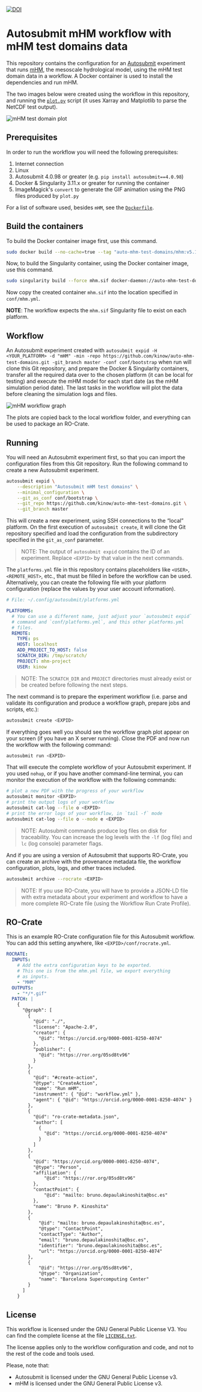 <!--
Licensed to the Apache Software Foundation (ASF) under one
or more contributor license agreements.  See the NOTICE file
distributed with this work for additional information
regarding copyright ownership.  The ASF licenses this file
to you under the Apache License, Version 2.0 (the
"License"); you may not use this file except in compliance
with the License.  You may obtain a copy of the License at

  http://www.apache.org/licenses/LICENSE-2.0

Unless required by applicable law or agreed to in writing,
software distributed under the License is distributed on an
"AS IS" BASIS, WITHOUT WARRANTIES OR CONDITIONS OF ANY
KIND, either express or implied.  See the License for the
specific language governing permissions and limitations
under the License.
-->

[![DOI](https://zenodo.org/badge/624628558.svg)](https://zenodo.org/badge/latestdoi/624628558)

# Autosubmit mHM workflow with mHM test domains data

This repository contains the configuration for an [Autosubmit][autosubmit]
experiment that runs [mHM][mhm], the mesoscale hydrological model, using
the mHM test domain data in a workflow. A Docker container is used to install
the dependencies and run mHM.

The two images below were created using the workflow in this
repository, and running the [`plot.py`][plotpy] script (it uses
Xarray and Matplotlib to parse the NetCDF test output).

<div>
  <img src="./docs/plot.gif" style="max-width: 400px;" alt="mHM test domain plot" />
</div>

## Prerequisites

<!--
NOTE: With CWL you can list the software requirements for a computational
      workflow. Unfortunately we do not have the same for Autosubmit. But
      maybe we could find a way to give a specification of requirements?
      CWL can also declare that a workflow or tool needs Internet, and
      even Docker. So everything in this section can be part of the CWL
      Workflow definition. Would be nice to have something we could use
      in Autosubmit (like a standard way of defining it?).
-->

In order to run the workflow you will need the following
prerequisites:

1. Internet connection
2. Linux
3. Autosubmit 4.0.98 or greater (e.g. `pip install autosubmit==4.0.98`)
4. Docker & Singularity 3.11.x or greater for running the container
5. ImageMagick's `convert` to generate the GIF animation using the PNG files produced by `plot.py`

For a list of software used, besides `mHM`, see the [`Dockerfile`][dockerfile].

## Build the containers

To build the Docker container image first, use this command.

```bash
sudo docker build --no-cache=true --tag "auto-mhm-test-domains/mhm:v5.12.1.dev228" .
```

Now, to build the Singularity container, using the Docker container image, use this command.

```bash
sudo singularity build --force mhm.sif docker-daemon://auto-mhm-test-domains/mhm:v5.12.1.dev228
```

Now copy the created container `mhm.sif` into the location specified in `conf/mhm.yml`.

**NOTE**: The workflow expects the `mhm.sif` Singularity file to exist
on each platform.

## Workflow

An Autosubmit experiment created with
`autosubmit expid -H <YOUR_PLATFORM> -d "mHM" -min -repo https://github.com/kinow/auto-mhm-test-domains.git -git_branch master -conf conf/bootstrap`
when run will clone this Git repository, and prepare the Docker
& Singularity containers, transfer all the required data over to
the chosen platform (it can be local for testing) and execute
the mHM model for each start date (as the mHM simulation period date).
The last tasks in the workflow will plot the data before cleaning the
simulation logs and files.

<img src="./docs/mhm-workflow-graph.png" style="max-width: 400px; max-height: 400px;"  alt="mHM workflow graph"/>

The plots are copied back to the local workflow folder, and
everything can be used to package an RO-Crate.

## Running

You will need an Autosubmit experiment first, so that you
can import the configuration files from this Git repository.
Run the following command to create a new Autosubmit experiment.

```bash
autosubmit expid \
    --description "Autosubmit mHM test domains" \
    --minimal_configuration \
    --git_as_conf conf/bootstrap \
    --git_repo https://github.com/kinow/auto-mhm-test-domains.git \
    --git_branch master
```

This will create a new experiment, using SSH connections to the
“local” platform. On the first execution of `autosubmit create`,
it will clone the Git repository specified and load the
configuration from the subdirectory specified in the `git_as_conf`
parameter.

> NOTE: The output of `autosubmit expid` contains the ID of an
> experiment. Replace `<EXPID>` by that value in the next
> commands.

The `platforms.yml` file in this repository contains placeholders
like `<USER>`, `<REMOTE_HOST>`, etc., that must be filled in before
the workflow can be used. Alternatively, you can create the
following file with your platform configuration (replace the
values by your user account information).

```yaml
# File: ~/.config/autosubmit/platforms.yml

PLATFORMS:
  # You can use a different name, just adjust your `autosubmit expid`
  # command and `conf/platforms.yml`, and this other platforms.yml
  # files.
  REMOTE:
    TYPE: ps
    HOST: localhost
    ADD_PROJECT_TO_HOST: false
    SCRATCH_DIR: /tmp/scratch/
    PROJECT: mhm-project
    USER: kinow
```

> NOTE: The `SCRATCH_DIR` and `PROJECT` directories must already
>       exist or be created before following the next steps.

The next command is to prepare the experiment workflow (i.e.
parse and validate its configuration and produce a workflow graph,
prepare jobs and scripts, etc.):

```bash
autosubmit create <EXPID>
```

If everything goes well you should see the workflow graph plot
appear on your screen (if you have an X server running). Close
the PDF and now run the workflow with the following command:

```bash
autosubmit run <EXPID>
```

That will execute the complete workflow of your Autosubmit
experiment. If you used `nohup`, or if you have another
command-line terminal, you can monitor the execution of
the workflow with the following commands:

```bash
# plot a new PDF with the progress of your workflow
autosubmit monitor <EXPID>
# print the output logs of your workflow
autosubmit cat-log --file o <EXPID>
# print the error logs of your workflow, in `tail -f` mode
autosubmit cat-log --file o --mode e <EXPID>
```

> NOTE: Autosubmit commands produce log files on disk
> for traceability. You can increase the log levels
> with the `-lf` (log file) and `lc` (log console)
> parameter flags.

And if you are using a version of Autosubmit that supports
RO-Crate, you can create an archive with the provenance
metadata file, the workflow configuration, plots, logs, and
other traces included.

```bash
autosubmit archive --rocrate <EXPID>
```

> NOTE: If you use RO-Crate, you will have to provide a
> JSON-LD file with extra metadata about your
> experiment and workflow to have a more complete
> RO-Crate file (using the Workflow Run Crate Profile).

## RO-Crate

This is an example RO-Crate configuration file for this Autosubmit workflow.
You can add this setting anywhere, like `<EXPID>/conf/rocrate.yml`.

```yaml
ROCRATE:
  INPUTS:
    # Add the extra configuration keys to be exported.
    # This one is from the mhm.yml file, we export everything
    # as inputs.
    - "MHM"
  OUTPUTS:
    - "*/*.gif"
  PATCH: |
    {
      "@graph": [
        {
          "@id": "./",
          "license": "Apache-2.0",
          "creator": {
            "@id": "https://orcid.org/0000-0001-8250-4074"
          },
          "publisher": {
            "@id": "https://ror.org/05sd8tv96"
          }
        },
        {
          "@id": "#create-action",
          "@type": "CreateAction",
          "name": "Run mHM",
          "instrument": { "@id": "workflow.yml" },
          "agent": { "@id": "https://orcid.org/0000-0001-8250-4074" }
        },
        {
          "@id": "ro-crate-metadata.json",
          "author": [
            {
              "@id": "https://orcid.org/0000-0001-8250-4074"
            }
          ]
        },
        {
          "@id": "https://orcid.org/0000-0001-8250-4074",
          "@type": "Person",
          "affiliation": {
              "@id": "https://ror.org/05sd8tv96"
          },
          "contactPoint": {
              "@id": "mailto: bruno.depaulakinoshita@bsc.es"
          },
          "name": "Bruno P. Kinoshita"
        },
        {
            "@id": "mailto: bruno.depaulakinoshita@bsc.es",
            "@type": "ContactPoint",
            "contactType": "Author",
            "email": "bruno.depaulakinoshita@bsc.es",
            "identifier": "bruno.depaulakinoshita@bsc.es",
            "url": "https://orcid.org/0000-0001-8250-4074"
        },
        {
            "@id": "https://ror.org/05sd8tv96",
            "@type": "Organization",
            "name": "Barcelona Supercomputing Center"
        }
      ]
    }
```

## License

This workflow is licensed under the GNU General Public License V3. You can
find the complete license at the file [`LICENSE.txt`][license].

The license applies only to the workflow configuration and code,
and not to the rest of the code and tools used.

Please, note that:

- Autosubmit is licensed under the GNU General Public License v3.
- mHM is licensed under the GNU General Public License v3.

[autosubmit]: https://autosubmit.readthedocs.io/

[mhm]: https://mhm.pages.ufz.de/mhm/stable/

[dockerfile]: ./Dockerfile

[license]: ./LICENSE.txt

[plotpy]: ./plot.py
